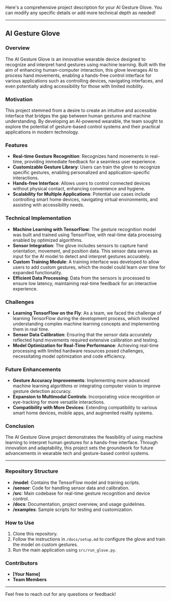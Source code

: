 Here's a comprehensive project description for your AI Gesture Glove. You can modify any specific details or add more technical depth as needed!

---

## AI Gesture Glove

### Overview
The AI Gesture Glove is an innovative wearable device designed to recognize and interpret hand gestures using machine learning. Built with the aim of enhancing human-computer interaction, this glove leverages AI to process hand movements, enabling a hands-free control interface for various applications such as controlling devices, navigating interfaces, and even potentially aiding accessibility for those with limited mobility.

### Motivation
This project stemmed from a desire to create an intuitive and accessible interface that bridges the gap between human gestures and machine understanding. By developing an AI-powered wearable, the team sought to explore the potential of gesture-based control systems and their practical applications in modern technology.

### Features
- **Real-time Gesture Recognition**: Recognizes hand movements in real-time, providing immediate feedback for a seamless user experience.
- **Customizable Gesture Library**: Users can train the glove to recognize specific gestures, enabling personalized and application-specific interactions.
- **Hands-free Interface**: Allows users to control connected devices without physical contact, enhancing convenience and hygiene.
- **Scalability for Multiple Applications**: Potential use cases include controlling smart home devices, navigating virtual environments, and assisting with accessibility needs.

### Technical Implementation
- **Machine Learning with TensorFlow**: The gesture recognition model was built and trained using TensorFlow, with real-time data processing enabled by optimized algorithms.
- **Sensor Integration**: The glove includes sensors to capture hand orientation, movement, and position data. This sensor data serves as input for the AI model to detect and interpret gestures accurately.
- **Custom Training Module**: A training interface was developed to allow users to add custom gestures, which the model could learn over time for expanded functionality.
- **Efficient Data Processing**: Data from the sensors is processed to ensure low latency, maintaining real-time feedback for an interactive experience.

### Challenges
- **Learning TensorFlow on the Fly**: As a team, we faced the challenge of learning TensorFlow during the development process, which involved understanding complex machine learning concepts and implementing them in real time.
- **Sensor Data Calibration**: Ensuring that the sensor data accurately reflected hand movements required extensive calibration and testing.
- **Model Optimization for Real-Time Performance**: Achieving real-time processing with limited hardware resources posed challenges, necessitating model optimization and code efficiency.

### Future Enhancements
- **Gesture Accuracy Improvements**: Implementing more advanced machine learning algorithms or integrating computer vision to improve gesture detection accuracy.
- **Expansion to Multimodal Controls**: Incorporating voice recognition or eye-tracking for more versatile interactions.
- **Compatibility with More Devices**: Extending compatibility to various smart home devices, mobile apps, and augmented reality systems.

### Conclusion
The AI Gesture Glove project demonstrates the feasibility of using machine learning to interpret human gestures for a hands-free interface. Through innovation and adaptability, this project sets the groundwork for future advancements in wearable tech and gesture-based control systems.

---

### Repository Structure
- **/model**: Contains the TensorFlow model and training scripts.
- **/sensor**: Code for handling sensor data and calibration.
- **/src**: Main codebase for real-time gesture recognition and device control.
- **/docs**: Documentation, project overview, and usage guidelines.
- **/examples**: Sample scripts for testing and customization.

### How to Use
1. Clone this repository.
2. Follow the instructions in `/docs/setup.md` to configure the glove and train the model on custom gestures.
3. Run the main application using `src/run_glove.py`.

### Contributors
- **[Your Name]**
- **Team Members**

---

Feel free to reach out for any questions or feedback!
